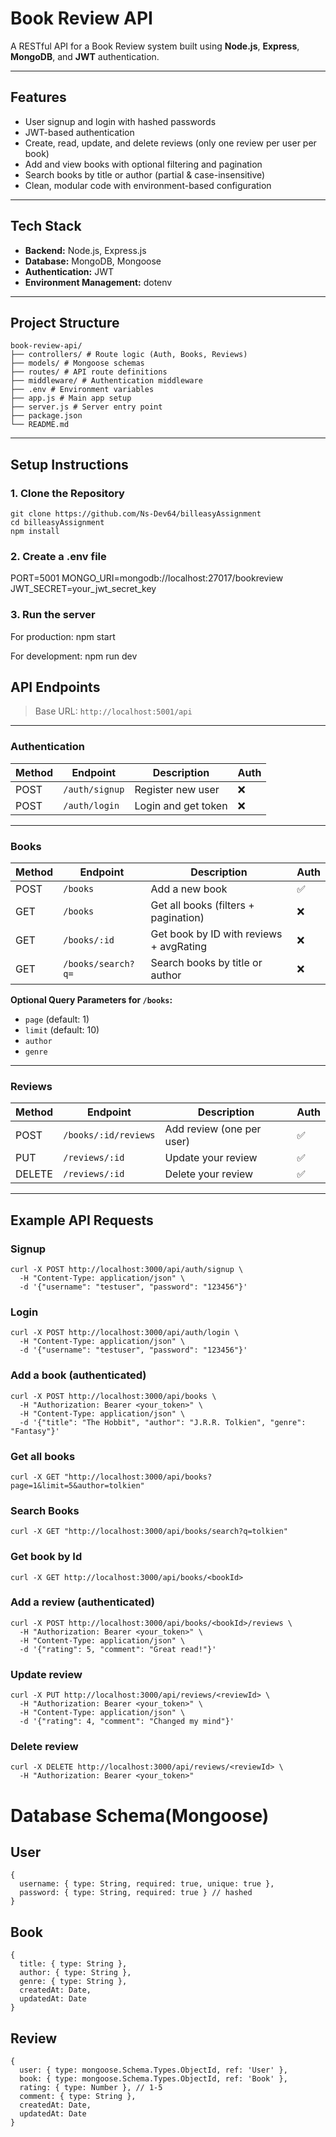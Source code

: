 #  Book Review API

A RESTful API for a Book Review system built using **Node.js**, **Express**, **MongoDB**, and **JWT** authentication.

---

##  Features

- User signup and login with hashed passwords
- JWT-based authentication
- Create, read, update, and delete reviews (only one review per user per book)
- Add and view books with optional filtering and pagination
- Search books by title or author (partial & case-insensitive)
- Clean, modular code with environment-based configuration

---

##  Tech Stack

- **Backend:** Node.js, Express.js
- **Database:** MongoDB, Mongoose
- **Authentication:** JWT
- **Environment Management:** dotenv

---

##  Project Structure
```
book-review-api/
├── controllers/ # Route logic (Auth, Books, Reviews)
├── models/ # Mongoose schemas
├── routes/ # API route definitions
├── middleware/ # Authentication middleware
├── .env # Environment variables
├── app.js # Main app setup
├── server.js # Server entry point
├── package.json
└── README.md
```
---

##  Setup Instructions

### 1. Clone the Repository

```
git clone https://github.com/Ns-Dev64/billeasyAssignment
cd billeasyAssignment
npm install
```

### 2. Create a .env file

PORT=5001
MONGO_URI=mongodb://localhost:27017/bookreview
JWT_SECRET=your_jwt_secret_key


### 3. Run the server

For production: npm start

For development: npm run dev


##  API Endpoints

> Base URL: `http://localhost:5001/api`

---

###  Authentication

| Method | Endpoint       | Description         | Auth |
|--------|----------------|---------------------|------|
| POST   | `/auth/signup` | Register new user   | ❌   |
| POST   | `/auth/login`  | Login and get token | ❌   |

---

###  Books

| Method | Endpoint            | Description                             | Auth |
|--------|---------------------|-----------------------------------------|------|
| POST   | `/books`            | Add a new book                          | ✅   |
| GET    | `/books`            | Get all books (filters + pagination)    | ❌   |
| GET    | `/books/:id`        | Get book by ID with reviews + avgRating | ❌   |
| GET    | `/books/search?q=`  | Search books by title or author         | ❌   |

**Optional Query Parameters for `/books`:**
- `page` (default: 1)
- `limit` (default: 10)
- `author`
- `genre`

---

###  Reviews

| Method | Endpoint                    | Description                | Auth |
|--------|-----------------------------|----------------------------|------|
| POST   | `/books/:id/reviews`        | Add review (one per user)  | ✅   |
| PUT    | `/reviews/:id`              | Update your review         | ✅   |
| DELETE | `/reviews/:id`              | Delete your review         | ✅   |

---

##  Example API Requests

###  Signup
```
curl -X POST http://localhost:3000/api/auth/signup \
  -H "Content-Type: application/json" \
  -d '{"username": "testuser", "password": "123456"}'
```

### Login
```
curl -X POST http://localhost:3000/api/auth/login \
  -H "Content-Type: application/json" \
  -d '{"username": "testuser", "password": "123456"}'
```

### Add a book (authenticated)
```
curl -X POST http://localhost:3000/api/books \
  -H "Authorization: Bearer <your_token>" \
  -H "Content-Type: application/json" \
  -d '{"title": "The Hobbit", "author": "J.R.R. Tolkien", "genre": "Fantasy"}'
```

### Get all books
```
curl -X GET "http://localhost:3000/api/books?page=1&limit=5&author=tolkien"
```

### Search Books
```
curl -X GET "http://localhost:3000/api/books/search?q=tolkien"
```


### Get book by Id
```
curl -X GET http://localhost:3000/api/books/<bookId>
```

### Add a review (authenticated)
```
curl -X POST http://localhost:3000/api/books/<bookId>/reviews \
  -H "Authorization: Bearer <your_token>" \
  -H "Content-Type: application/json" \
  -d '{"rating": 5, "comment": "Great read!"}'
```

### Update review 
```
curl -X PUT http://localhost:3000/api/reviews/<reviewId> \
  -H "Authorization: Bearer <your_token>" \
  -H "Content-Type: application/json" \
  -d '{"rating": 4, "comment": "Changed my mind"}'
```

### Delete review
```
curl -X DELETE http://localhost:3000/api/reviews/<reviewId> \
  -H "Authorization: Bearer <your_token>"
```

# Database Schema(Mongoose)

## User
```
{
  username: { type: String, required: true, unique: true },
  password: { type: String, required: true } // hashed
}
```

## Book
```
{
  title: { type: String },
  author: { type: String },
  genre: { type: String },
  createdAt: Date,
  updatedAt: Date
}
```

## Review
```
{
  user: { type: mongoose.Schema.Types.ObjectId, ref: 'User' },
  book: { type: mongoose.Schema.Types.ObjectId, ref: 'Book' },
  rating: { type: Number }, // 1-5
  comment: { type: String },
  createdAt: Date,
  updatedAt: Date
}
```

